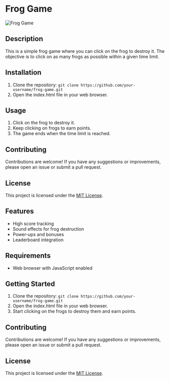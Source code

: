 # Frog Game

![Frog Game](path/to/frog_game_image.png)

## Description
This is a simple frog game where you can click on the frog to destroy it. The objective is to click on as many frogs as possible within a given time limit.

## Installation
1. Clone the repository: `git clone https://github.com/your-username/frog-game.git`
2. Open the index.html file in your web browser.

## Usage
1. Click on the frog to destroy it.
2. Keep clicking on frogs to earn points.
3. The game ends when the time limit is reached.

## Contributing
Contributions are welcome! If you have any suggestions or improvements, please open an issue or submit a pull request.

## License
This project is licensed under the [MIT License](LICENSE).
## Features
- High score tracking
- Sound effects for frog destruction
- Power-ups and bonuses
- Leaderboard integration

## Requirements
- Web browser with JavaScript enabled

## Getting Started
1. Clone the repository: `git clone https://github.com/your-username/frog-game.git`
2. Open the index.html file in your web browser.
3. Start clicking on the frogs to destroy them and earn points.

## Contributing
Contributions are welcome! If you have any suggestions or improvements, please open an issue or submit a pull request.

## License
This project is licensed under the [MIT License](LICENSE).